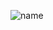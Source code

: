 
![name]([https://user-images.githubusercontent.com/...](https://github.com/user-attachments/assets/b1fcf744-d38f-42ce-b2dc-2afb573d995f))
